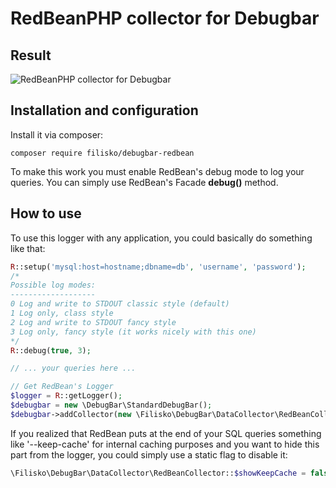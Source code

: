 # RedBeanPHP collector for Debugbar

## Result
![RedBeanPHP collector for Debugbar](https://i.snag.gy/oLuxqH.jpg "RedBeanPHP collector for Debugbar")


## Installation and configuration
Install it via composer:

`composer require filisko/debugbar-redbean`

To make this work you must enable RedBean's debug mode to log your queries. You can simply use RedBean's Facade **debug()** method.

## How to use

To use this logger with any application, you could basically do something like that:

```php
R::setup('mysql:host=hostname;dbname=db', 'username', 'password');
/*
Possible log modes:
-------------------
0 Log and write to STDOUT classic style (default)
1 Log only, class style
2 Log and write to STDOUT fancy style
3 Log only, fancy style (it works nicely with this one)
*/
R::debug(true, 3);

// ... your queries here ...

// Get RedBean's Logger
$logger = R::getLogger();
$debugbar = new \DebugBar\StandardDebugBar();
$debugbar->addCollector(new \Filisko\DebugBar\DataCollector\RedBeanCollector($logger));
```

If you realized that RedBean puts at the end of your SQL queries something like '--keep-cache' for internal caching purposes and you want to hide this part from the logger, you could simply use a static flag to disable it:
```php
\Filisko\DebugBar\DataCollector\RedBeanCollector::$showKeepCache = false; // That's all!
```
